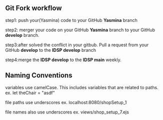 ## Git Fork workflow ##

step1: push your(Yasmina) code to your GitHub **Yasmina** branch

step2: merger your code on your GitHub **Yasmina** branch to your GitHub **develop** branch.

step3:after solved the conflict in your gitbub. Pull a request from your GitHub **develop** to the **IDSP develop** branch

step4:merge the **IDSP develop** to the **IDSP main** weekly.



## Naming Conventions ##

variables use camelCase. This includes variables that are related to paths. 
    ex. let theChair = "asdf"

file paths use underscores
    ex. localhost:8080/shopSetup_1

file names also use underscores
    ex. views/shop_setup_7.ejs